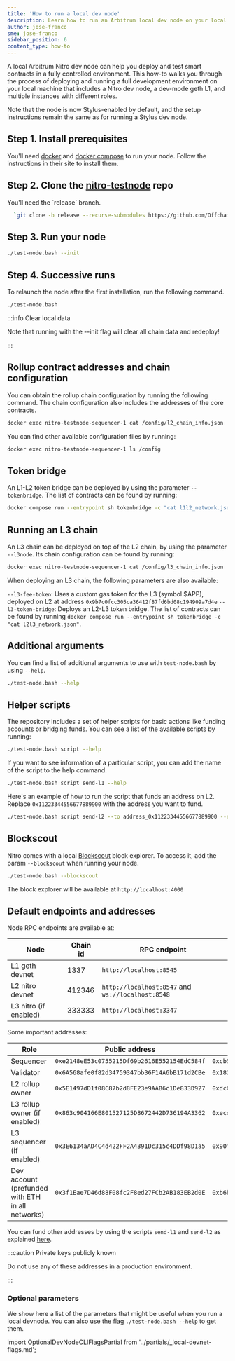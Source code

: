 ```yaml
---
title: 'How to run a local dev node'
description: Learn how to run an Arbitrum local dev node on your local machine.
author: jose-franco
sme: jose-franco
sidebar_position: 6
content_type: how-to
---
```


A local Arbitrum Nitro dev node can help you deploy and test smart contracts in a fully controlled environment. This how-to walks you through the process of deploying and running a full development environment on your local machine that includes a Nitro dev node, a dev-mode geth L1, and multiple instances with different roles.

Note that the node is now Stylus-enabled by default, and the setup instructions remain the same as for running a Stylus dev node.

## Step 1. Install prerequisites

You'll need [docker](https://docs.docker.com/get-docker/) and [docker compose](https://docs.docker.com/compose/) to run your node. Follow the instructions in their site to install them.

## Step 2. Clone the [nitro-testnode](https://github.com/OffchainLabs/nitro-testnode) repo

<p>You'll need the `release` branch.</p>

```bash
  `git clone -b release --recurse-submodules https://github.com/OffchainLabs/nitro-testnode.git && cd nitro-testnode`
```

## Step 3. Run your node

```bash
./test-node.bash --init
```

## Step 4. Successive runs

To relaunch the node after the first installation, run the following command.

```bash
./test-node.bash
```

:::info Clear local data

Note that running with the --init flag will clear all chain data and redeploy!

:::

## Rollup contract addresses and chain configuration

You can obtain the rollup chain configuration by running the following command. The chain configuration also includes the addresses of the core contracts.

```bash
docker exec nitro-testnode-sequencer-1 cat /config/l2_chain_info.json
```

You can find other available configuration files by running:

```bash
docker exec nitro-testnode-sequencer-1 ls /config
```

## Token bridge

An L1-L2 token bridge can be deployed by using the parameter `--tokenbridge`. The list of contracts can be found by running:

```bash
docker compose run --entrypoint sh tokenbridge -c "cat l1l2_network.json"
```

## Running an L3 chain

An L3 chain can be deployed on top of the L2 chain, by using the parameter `--l3node`. Its chain configuration can be found by running:

```bash
docker exec nitro-testnode-sequencer-1 cat /config/l3_chain_info.json
```

When deploying an L3 chain, the following parameters are also available:

`--l3-fee-token`: Uses a custom gas token for the L3 (symbol $APP), deployed on L2 at address `0x9b7c0fcc305ca36412f87fd6bd08c194909a7d4e`
`--l3-token-bridge`: Deploys an L2-L3 token bridge. The list of contracts can be found by running `docker compose run --entrypoint sh tokenbridge -c "cat l2l3_network.json"`.

## Additional arguments

You can find a list of additional arguments to use with `test-node.bash` by using `--help`.

```bash
./test-node.bash --help
```

## Helper scripts

The repository includes a set of helper scripts for basic actions like funding accounts or bridging funds. You can see a list of the available scripts by running:

```bash
./test-node.bash script --help
```

If you want to see information of a particular script, you can add the name of the script to the help command.

```bash
./test-node.bash script send-l1 --help
```

Here's an example of how to run the script that funds an address on L2. Replace `0x11223344556677889900` with the address you want to fund.

```bash
./test-node.bash script send-l2 --to address_0x11223344556677889900 --ethamount 5
```

## Blockscout

Nitro comes with a local [Blockscout](https://www.blockscout.com/) block explorer. To access it, add the param `--blockscout` when running your node.

```bash
./test-node.bash --blockscout
```

The block explorer will be available at `http://localhost:4000`

## Default endpoints and addresses

Node RPC endpoints are available at:

| Node                  | Chain id | RPC endpoint                                      |
| --------------------- | -------- | ------------------------------------------------- |
| L1 geth devnet        | 1337     | `http://localhost:8545`                           |
| L2 nitro devnet       | 412346   | `http://localhost:8547` and `ws://localhost:8548` |
| L3 nitro (if enabled) | 333333   | `http://localhost:3347`                           |

Some important addresses:

| Role                                             | Public address                               | Private key                                                          |
| ------------------------------------------------ | -------------------------------------------- | -------------------------------------------------------------------- |
| Sequencer                                        | `0xe2148eE53c0755215Df69b2616E552154EdC584f` | `0xcb5790da63720727af975f42c79f69918580209889225fa7128c92402a6d3a65` |
| Validator                                        | `0x6A568afe0f82d34759347bb36F14A6bB171d2CBe` | `0x182fecf15bdf909556a0f617a63e05ab22f1493d25a9f1e27c228266c772a890` |
| L2 rollup owner                                  | `0x5E1497dD1f08C87b2d8FE23e9AAB6c1De833D927` | `0xdc04c5399f82306ec4b4d654a342f40e2e0620fe39950d967e1e574b32d4dd36` |
| L3 rollup owner (if enabled)                     | `0x863c904166E801527125D8672442D736194A3362` | `0xecdf21cb41c65afb51f91df408b7656e2c8739a5877f2814add0afd780cc210e` |
| L3 sequencer (if enabled)                        | `0x3E6134aAD4C4d422FF2A4391Dc315c4DDf98D1a5` | `0x90f899754eb42949567d3576224bf533a20857bf0a60318507b75fcb3edc6f5f` |
| Dev account (prefunded with ETH in all networks) | `0x3f1Eae7D46d88F08fc2F8ed27FCb2AB183EB2d0E` | `0xb6b15c8cb491557369f3c7d2c287b053eb229daa9c22138887752191c9520659` |

You can fund other addresses by using the scripts `send-l1` and `send-l2` as explained [here](#helper-scripts).

:::caution Private keys publicly known

Do not use any of these addresses in a production environment.

:::

### Optional parameters

We show here a list of the parameters that might be useful when you run a local devnode. You can also use the flag `./test-node.bash --help` to get them.


import OptionalDevNodeCLIFlagsPartial from '../partials/_local-devnet-flags.md';

<OptionalDevNodeCLIFlagsPartial />
